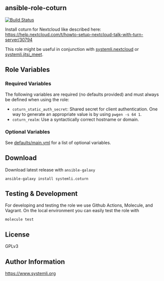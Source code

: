 ansible-role-coturn
-------------------

[![Build Status](https://github.com/systemli/ansible-role-coturn/workflows/Integration/badge.svg?branch=main)](https://github.com/systemli/ansible-role-coturn/actions?query=workflow%3AIntegration)


Install coturn for Nextcloud like described here:
https://help.nextcloud.com/t/howto-setup-nextcloud-talk-with-turn-server/30794

This role might be useful in conjunction with [systemli.nextcloud](https://galaxy.ansible.com/systemli/nextcloud) or [systemli.jitsi_meet](https://galaxy.ansible.com/systemli/jitsi_meet).

Role Variables
--------------

### Required Variables

The following variables are required (no defaults provided) and must always be
defined when using the role:

* `coturn_static_auth_secret`: Shared secret for client authentication. One way
  to generate an appropriate value is by using `pwgen -s 64 1`.
* `coturn_realm`: Use a syntactically correct hostname or domain.

### Optional Variables

See [defaults/main.yml](defaults/main.yml) for a list of optional variables.


Download
--------

Download latest release with `ansible-galaxy`

	ansible-galaxy install systemli.coturn


Testing & Development
---------------------

For developing and testing the role we use Github Actions, Molecule, and Vagrant. On the local environment you can easily test the role with

```
molecule test
```

License
-------

GPLv3

Author Information
------------------

https://www.systemli.org
